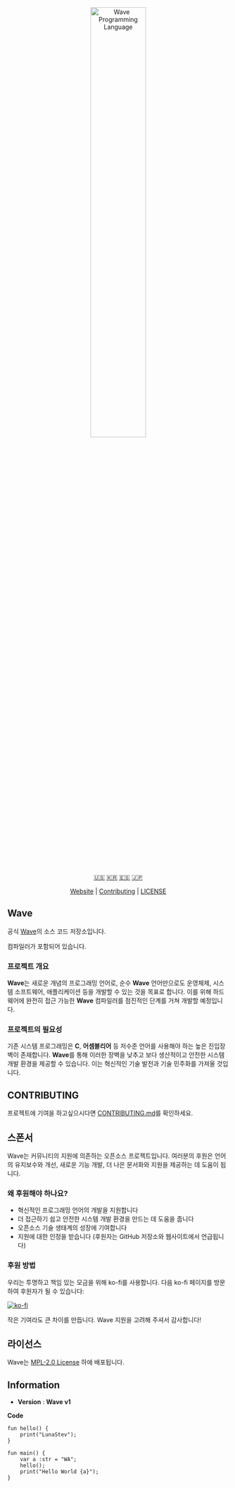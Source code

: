 <div align="center">
  <picture>
    <img alt="Wave Programming Language"
         src="https://wave-lang.dev/assets/img/features/wave.png"
         width="50%">
  </picture>

[🇺🇸][ENGLISH] [🇰🇷][KOREAN] [🇪🇸][SPANISH] [🇯🇵][JAPANESE]

[Website][Wave] | [Contributing] | [LICENSE]

</div>

[Wave]: https://www.wave-lang.dev
[Contributing]: ../../CONTRIBUTING.md
[LICENSE]: LICENSE

[KOREAN]: KOREAN.md
[ENGLISH]: ../../README.md
[SPANISH]: SPANISH.md
[JAPANESE]: JAPANESE.md

## Wave

공식 [Wave]의 소스 코드 저장소입니다.

컴파일러가 포함되어 있습니다.

### 프로젝트 개요

**Wave**는 새로운 개념의 프로그래밍 언어로, 순수 **Wave** 언어만으로도 운영체제, 시스템 소프트웨어, 애플리케이션 등을 개발할 수 있는 것을 목표로 합니다.
이를 위해 하드웨어에 완전히 접근 가능한 **Wave** 컴파일러를 점진적인 단계를 거쳐 개발할 예정입니다.


### 프로젝트의 필요성

기존 시스템 프로그래밍은 **C**, **어셈블리어** 등 저수준 언어를 사용해야 하는 높은 진입장벽이 존재합니다.
**Wave**를 통해 이러한 장벽을 낮추고 보다 생산적이고 안전한 시스템 개발 환경을 제공할 수 있습니다.
이는 혁신적인 기술 발전과 기술 민주화를 가져올 것입니다.

## CONTRIBUTING

프로젝트에 기여을 하고싶으시다면 [CONTRIBUTING.md][Contributing]를 확인하세요.

## 스폰서

Wave는 커뮤니티의 지원에 의존하는 오픈소스 프로젝트입니다. 여러분의 후원은 언어의 유지보수와 개선, 새로운 기능 개발, 더 나은 문서화와 지원을 제공하는 데 도움이 됩니다.

### 왜 후원해야 하나요?

- 혁신적인 프로그래밍 언어의 개발을 지원합니다
- 더 접근하기 쉽고 안전한 시스템 개발 환경을 만드는 데 도움을 줍니다
- 오픈소스 기술 생태계의 성장에 기여합니다
- 지원에 대한 인정을 받습니다 (후원자는 GitHub 저장소와 웹사이트에서 언급됩니다)

### 후원 방법

우리는 투명하고 책임 있는 모금을 위해 ko-fi를 사용합니다. 다음 ko-fi 페이지를 방문하여 후원자가 될 수 있습니다:

[![ko-fi](https://ko-fi.com/img/githubbutton_sm.svg)](https://ko-fi.com/X8X311B3SX)

작은 기여라도 큰 차이를 만듭니다. Wave 지원을 고려해 주셔서 감사합니다!

## 라이선스

Wave는 [MPL-2.0 License](../../LICENSE) 하에 배포됩니다.

## Information

- **Version** : **Wave v1**

**Code**

```wave
fun hello() {
    print("LunaStev");
}

fun main() {
    var a :str = "WA";
    hello();
    print("Hello World {a}");
}
```